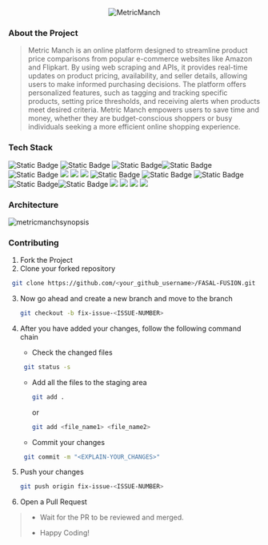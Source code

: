 <div align='center'>


![MetricManch](https://github.com/user-attachments/assets/3ee73c26-19f3-4e36-b9c7-8b4767a687ec)


</div>

### About the Project
> Metric Manch is an online platform designed to streamline product price comparisons from popular e-commerce websites like Amazon and Flipkart. By using web scraping and APIs, it provides real-time updates on product pricing, availability, and seller details, allowing users to make informed purchasing decisions. The platform offers personalized features, such as tagging and tracking specific products, setting price thresholds, and receiving alerts when products meet desired criteria. Metric Manch empowers users to save time and money, whether they are budget-conscious shoppers or busy individuals seeking a more efficient online shopping experience.

### Tech Stack

![Static Badge](https://img.shields.io/badge/AWS-101010?logo=amazonwebservices&logoColor=%232496ED) ![Static Badge](https://img.shields.io/badge/Python-101010?logo=python) ![Static Badge](https://img.shields.io/badge/S3-101010?logo=amazons3)![Static Badge](https://img.shields.io/badge/IAM-101010?logo=amazoniam) ![Static Badge](https://img.shields.io/badge/ReactJS-101010?logo=react&logoColor=%2361DAFB) ![](https://img.shields.io/badge/Nodejs-101010?logo=nodedotjs) ![](https://img.shields.io/badge/Expressjs-101010?logo=express) ![](https://img.shields.io/badge/MongoDB-101010?logo=mongodb) ![Static Badge](https://img.shields.io/badge/HTML-101010?logo=html5&logoColor=%23E34F26) ![Static Badge](https://img.shields.io/badge/JavaScript-101010?logo=javascript&logoColor=%23F7DF1E)  ![Static Badge](https://img.shields.io/badge/CSS-101010?logo=css3&logoColor=%231572B6) ![Static Badge](https://img.shields.io/badge/Tailwind-101010?logo=tailwindcss)![Static Badge](https://img.shields.io/badge/Vercel-101010?logo=Vercel) ![](https://img.shields.io/badge/Koyeb-101010?logo=koyeb) ![](https://img.shields.io/badge/AWS%20ECS-101010?logo=amazonecs) ![](https://img.shields.io/badge/AWS%20Fargate-101010?logo=awsfargate) ![](https://img.shields.io/badge/Docker-101010?logo=docker&link=https%3A%2F%2Fhub.docker.com%2Fr%2Fmanavkhandurie%2Fmetric-manch%2Ftags) 


### Architecture 

![metricmanchsynopsis](https://github.com/user-attachments/assets/d0785132-e076-4bcb-9b7d-b8165aacd1bd)

### Contributing

1. Fork the Project
2. Clone your forked repository

```sh
 git clone https://github.com/<your_github_username>/FASAL-FUSION.git
```
3. Now go ahead and create a new branch and move to the branch
   ```sh
   git checkout -b fix-issue-<ISSUE-NUMBER>
   ```
4. After you have added your changes, follow the following command chain
   * Check the changed files
    ```sh
     git status -s
     ```

   * Add all the files to the staging area
      ```sh
     git add .
     ```
     or
     ```sh
     git add <file_name1> <file_name2>
     ```
   * Commit your changes
    ```sh
     git commit -m "<EXPLAIN-YOUR_CHANGES>"
     ```
5. Push your changes
   ```sh
   git push origin fix-issue-<ISSUE-NUMBER>
   ```
6. Open a Pull Request 
>
> * Wait for the PR to be reviewed and merged.
>
> * Happy Coding!
<br />
<!-- <img src='https://repobeats.axiom.co/api/embed/198d5c5deedcd2c0779883bb05f1b33b2f320ca7.svg' alt="Repobeats analytics image" /> -->
